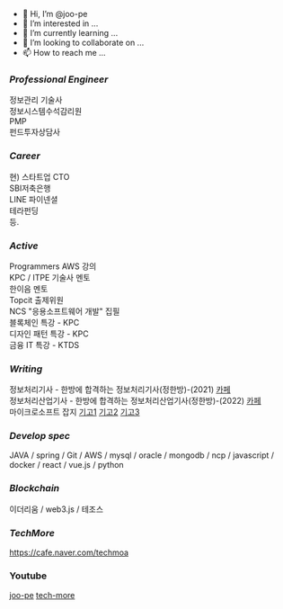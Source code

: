 - 👋 Hi, I’m @joo-pe
- 👀 I’m interested in ...
- 🌱 I’m currently learning ...
- 💞️ I’m looking to collaborate on ...
- 📫 How to reach me ...

<!---
joo-pe/joo-pe is a ✨ special ✨ repository because its `README.md` (this file) appears on your GitHub profile.
You can click the Preview link to take a look at your changes.
--->

### *Professional Engineer*

정보관리 기술사 <br>
정보시스템수석감리원 <br>
PMP <br>
펀드투자상담사 <br>

### *Career*

현) 스타트업 CTO<br>
SBI저축은행 <br>
LINE 파이넨셜 <br>
테라펀딩 <br>
등.


### *Active*

Programmers AWS 강의 <br>
KPC / ITPE 기술사 멘토 <br>
한이음 멘토 <br>
Topcit 출제위원 <br>
NCS "응용소프트웨어 개발" 집필  <br>
블록체인 특강 - KPC <br>
디자인 패턴 특강 - KPC <br>
금융 IT 특강 - KTDS <br>

### *Writing*

정보처리기사 - 한방에 합격하는 정보처리기사(정한방)-(2021) [카페](https://cafe.naver.com/pass1try) <br>
정보처리산업기사 - 한방에 합격하는 정보처리산업기사(정한방)-(2022) [카페](https://cafe.naver.com/pass1try) <br>
마이크로소프트 잡지 [기고1](https://books.google.co.kr/books?id=pj1gDwAAQBAJ&pg=PA84&lpg=PA84&dq=%EB%B0%95%EC%A3%BC%ED%98%95%EA%B8%B0%EC%88%A0%EC%82%AC&source=bl&ots=imutRpgpmK&sig=ACfU3U2oF2TeUHlIDNNa_aOBVM9mkE9qaQ&hl=ko&sa=X&ved=2ahUKEwiR9MTo69fuAhXTZt4KHRGjBT8Q6AEwCnoECAUQAg#v=onepage&q=%EB%B0%95%EC%A3%BC%ED%98%95%EA%B8%B0%EC%88%A0%EC%82%AC&f=false)
[기고2](https://books.google.co.kr/books?id=zh99DwAAQBAJ&pg=PA6&lpg=PA6&dq=%EB%B0%95%EC%A3%BC%ED%98%95%EA%B8%B0%EC%88%A0%EC%82%AC&source=bl&ots=m_Yj4Z-tV6&sig=ACfU3U1Kqr-9LiXdGRV-V6OCtJOVGCYwUw&hl=ko&sa=X&ved=2ahUKEwiR9MTo69fuAhXTZt4KHRGjBT8Q6AEwC3oECAYQAg#v=onepage&q=%EB%B0%95%EC%A3%BC%ED%98%95%EA%B8%B0%EC%88%A0%EC%82%AC&f=false)
[기고3](https://books.google.co.kr/books?id=0_JQDwAAQBAJ&pg=PA6&lpg=PA6&dq=%EB%B0%95%EC%A3%BC%ED%98%95%EA%B8%B0%EC%88%A0%EC%82%AC&source=bl&ots=PhNXijQAVl&sig=ACfU3U2Y9alFiFqXeW2nRAkOLKKPNK4uXQ&hl=ko&sa=X&ved=2ahUKEwj3kM_x7NfuAhXWP3AKHUdYADQ4FBDoATADegQIBBAC#v=onepage&q=%EB%B0%95%EC%A3%BC%ED%98%95%EA%B8%B0%EC%88%A0%EC%82%AC&f=false)

### *Develop spec*
JAVA / spring / Git / AWS / mysql / oracle / mongodb / ncp / javascript / docker / react / vue.js / python 

### *Blockchain*
이더리움 / web3.js / 테조스

### *TechMore*
https://cafe.naver.com/techmoa

### Youtube
[joo-pe](https://www.youtube.com/channel/UCS63caBU8R3985Klba8zrzg)
[tech-more](https://www.youtube.com/channel/UCVc071q5Vp6D7s8W66bjxfg)

